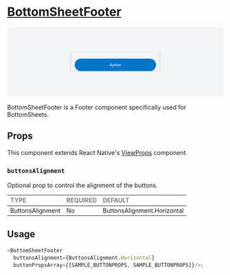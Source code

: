 # [BottomSheetFooter](https://metamask-consensys.notion.site/Footer-b0eacc3951bf4962b75f6c4f95a8c2df)
![BottomSheetFooter](./BottomSheetFooter.png)

BottomSheetFooter is a Footer component specifically used for BottomSheets.

## Props

This component extends React Native's [ViewProps](https://reactnative.dev/docs/view) component.

### `buttonsAlignment`

Optional prop to control the alignment of the buttons.

| <span style="color:gray;font-size:14px">TYPE</span> | <span style="color:gray;font-size:14px">REQUIRED</span> | <span style="color:gray;font-size:14px">DEFAULT</span> |
| :-------------------------------------------------- | :------------------------------------------------------ | :----------------------------------------------------- |
| ButtonsAlignment                                   | No                                                     | ButtonsAlignment.Horizontal          |


## Usage

```javascript
<BottomSheetFooter 
  buttonsAlignment={ButtonsAlignment.Horizontal} 
  buttonPropsArray={[SAMPLE_BUTTONPROPS, SAMPLE_BUTTONPROPS]}/>;
```
